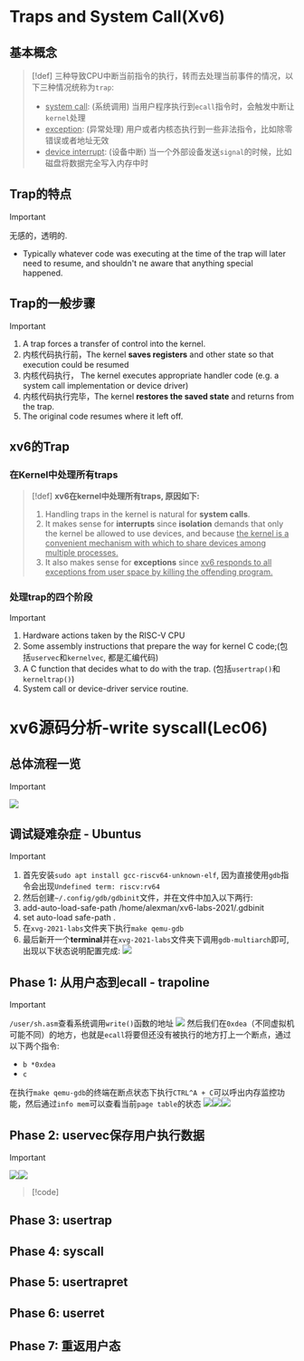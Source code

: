 # Traps and System Call(Xv6)
## 基本概念
> [!def]
> 三种导致CPU中断当前指令的执行，转而去处理当前事件的情况，以下三种情况统称为`trap`:
> - <u>system call</u>: (系统调用) 当用户程序执行到`ecall`指令时，会触发中断让`kernel`处理
> - <u>exception</u>: (异常处理) 用户或者内核态执行到一些非法指令，比如除零错误或者地址无效
> - <u>device interrupt</u>: (设备中断) 当一个外部设备发送`signal`的时候，比如磁盘将数据完全写入内存中时


## Trap的特点
> [!important]
> 无感的，透明的.
> - Typically whatever code was executing at the time of the trap will later need to resume, and shouldn't ne aware that anything special happened.




## Trap的一般步骤
> [!important]
> 1. A trap forces a transfer of control into the kernel.
> 2. 内核代码执行前，The kernel **saves registers** and other state so that execution could be resumed
> 3. 内核代码执行， The kernel executes appropriate handler code (e.g. a system call implementation or device driver)
> 4. 内核代码执行完毕，The kernel **restores the saved state** and returns from the trap.
> 5. The original code resumes where it left off.



## xv6的Trap
### 在Kernel中处理所有traps
> [!def]
> **xv6在kernel中处理所有traps, 原因如下:**
> 1. Handling traps in the kernel is natural for **system calls**.
> 2. It makes sense for **interrupts** since **isolation** demands that only the kernel be allowed to use devices, and because <u>the kernel is a convenient mechanism with which to share devices among multiple processes.</u>
> 3. It also makes sense for **exceptions** since <u>xv6 responds to all exceptions from user space by killing the offending program.</u>



### 处理trap的四个阶段
> [!important]
> 1. Hardware actions taken by the RISC-V CPU
> 2. Some assembly instructions that prepare the way for kernel C code;(包括`uservec`和`kernelvec`, 都是汇编代码)
> 3. A C function that decides what to do with the trap. (包括`usertrap()`和`kerneltrap()`)
> 4. System call or device-driver service routine.
> 



# xv6源码分析-write syscall(Lec06)
## 总体流程一览
> [!important]
> ![](5_Traps.assets/94f52dbf30f76761454a2a62d9ead1cc_MD5.jpeg)




## 调试疑难杂症 - Ubuntus
> [!important]
> 1. 首先安装`sudo apt install gcc-riscv64-unknown-elf`, 因为直接使用`gdb`指令会出现`Undefined term: riscv:rv64`
> 2. 然后创建`~/.config/gdb/gdbinit`文件，并在文件中加入以下两行:
> 	1. add-auto-load-safe-path /home/alexman/xv6-labs-2021/.gdbinit
> 	2. set auto-load safe-path .
> 3. 在`xvg-2021-labs`文件夹下执行`make qemu-gdb`
> 4. 最后新开一个**terminal**并在`xvg-2021-labs`文件夹下调用`gdb-multiarch`即可, 出现以下状态说明配置完成:
> ![](4_System_Calls.assets/image-20240913150210884.png)




## Phase 1: 从用户态到ecall - trapoline
> [!important]
> `/user/sh.asm`查看系统调用`write()`函数的地址
> ![](5_Traps.assets/e291d8a7b547c430c099f3ea676c6f0b_MD5.jpeg)
> 然后我们在`0xdea`（不同虚拟机可能不同）的地方，也就是`ecall`将要但还没有被执行的地方打上一个断点，通过以下两个指令:
> - `b *0xdea`
> - `c`
> 
> 在执行`make qemu-gdb`的终端在断点状态下执行`CTRL^A + C`可以呼出内存监控功能，然后通过`info mem`可以查看当前`page table`的状态
> ![](5_Traps.assets/df0d92966acfc5f47577700a097aa084_MD5.jpeg)![](5_Traps.assets/27e6a92a22b9fce011eaa47178620913_MD5.jpeg)![](5_Traps.assets/c6c9b3892a4b6f87f0ed55617d3dedea_MD5.jpeg)





## Phase 2: uservec保存用户执行数据
> [!important]
> ![](5_Traps.assets/26627eb76ad942eaecc1b04db62363ea_MD5.jpeg)![](5_Traps.assets/60ba3c39a3275d3b245bbd6da58e7ec3_MD5.jpeg)






> [!code]
>








## Phase 3: usertrap




## Phase 4: syscall


## Phase 5: usertrapret


## Phase 6: userret


## Phase 7: 重返用户态
